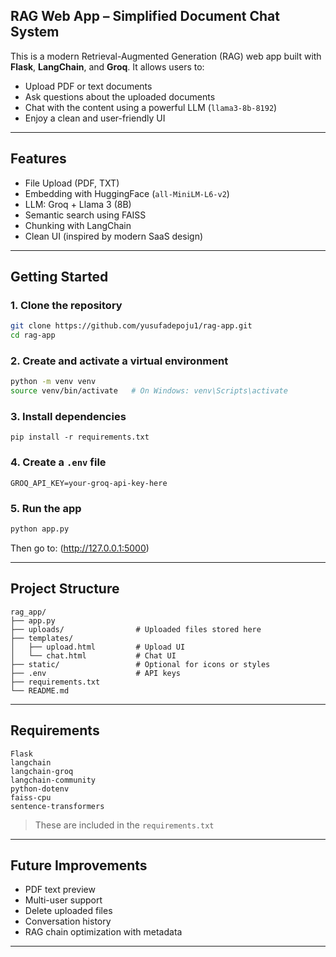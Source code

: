 ## RAG Web App – Simplified Document Chat System

This is a modern Retrieval-Augmented Generation (RAG) web app built with **Flask**, **LangChain**, and **Groq**. It allows users to:

- Upload PDF or text documents
- Ask questions about the uploaded documents
- Chat with the content using a powerful LLM (`llama3-8b-8192`)
- Enjoy a clean and user-friendly UI

---

## Features

- File Upload (PDF, TXT)
- Embedding with HuggingFace (`all-MiniLM-L6-v2`)
- LLM: Groq + Llama 3 (8B)
- Semantic search using FAISS
- Chunking with LangChain
- Clean UI (inspired by modern SaaS design)

---

## Getting Started

### 1. Clone the repository

```bash
git clone https://github.com/yusufadepoju1/rag-app.git
cd rag-app
```

### 2. Create and activate a virtual environment

```bash
python -m venv venv
source venv/bin/activate   # On Windows: venv\Scripts\activate
```

### 3. Install dependencies

```
pip install -r requirements.txt
```

### 4. Create a `.env` file

```
GROQ_API_KEY=your-groq-api-key-here
```

### 5. Run the app

```bash
python app.py
```

Then go to: (http://127.0.0.1:5000)

---

## Project Structure

```
rag_app/
├── app.py
├── uploads/                # Uploaded files stored here
├── templates/
│   ├── upload.html         # Upload UI
│   └── chat.html           # Chat UI
├── static/                 # Optional for icons or styles
├── .env                    # API keys
├── requirements.txt
└── README.md
```

---

## Requirements

```
Flask
langchain
langchain-groq
langchain-community
python-dotenv
faiss-cpu
sentence-transformers
```

> These are included in the `requirements.txt`

---

## Future Improvements

- PDF text preview
- Multi-user support
- Delete uploaded files
- Conversation history
- RAG chain optimization with metadata

---

